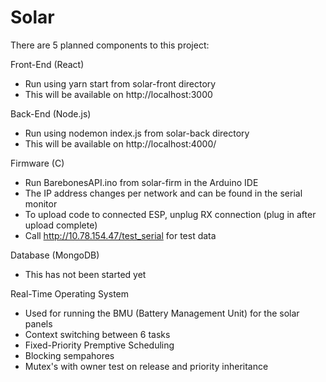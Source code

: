 # Solar

There are 5 planned components to this project:

Front-End (React)
- Run using yarn start from solar-front directory
- This will be available on http://localhost:3000

Back-End (Node.js)
- Run using nodemon index.js from solar-back directory
- This will be available on http://localhost:4000/

Firmware (C)
- Run BarebonesAPI.ino from solar-firm in the Arduino IDE
- The IP address changes per network and can be found in the serial monitor
- To upload code to connected ESP, unplug RX connection (plug in after upload complete)
- Call http://10.78.154.47/test_serial for test data

Database (MongoDB)
- This has not been started yet

Real-Time Operating System
- Used for running the BMU (Battery Management Unit) for the solar panels
- Context switching between 6 tasks
- Fixed-Priority Premptive Scheduling
- Blocking sempahores
- Mutex's with owner test on release and priority inheritance
